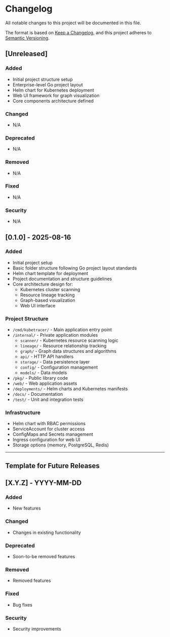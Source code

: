 # Changelog

All notable changes to this project will be documented in this file.

The format is based on [Keep a Changelog](https://keepachangelog.com/en/1.0.0/),
and this project adheres to [Semantic Versioning](https://semver.org/spec/v2.0.0.html).

## [Unreleased]

### Added
- Initial project structure setup
- Enterprise-level Go project layout
- Helm chart for Kubernetes deployment
- Web UI framework for graph visualization
- Core components architecture defined

### Changed
- N/A

### Deprecated
- N/A

### Removed
- N/A

### Fixed
- N/A

### Security
- N/A

## [0.1.0] - 2025-08-16

### Added
- Initial project setup
- Basic folder structure following Go project layout standards
- Helm chart template for deployment
- Project documentation and structure guidelines
- Core architecture design for:
  - Kubernetes cluster scanning
  - Resource lineage tracking
  - Graph-based visualization
  - Web UI interface

### Project Structure
- `/cmd/kubetracer/` - Main application entry point
- `/internal/` - Private application modules
  - `scanner/` - Kubernetes resource scanning logic
  - `lineage/` - Resource relationship tracking
  - `graph/` - Graph data structures and algorithms
  - `api/` - HTTP API handlers
  - `storage/` - Data persistence layer
  - `config/` - Configuration management
  - `models/` - Data models
- `/pkg/` - Public library code
- `/web/` - Web application assets
- `/deployments/` - Helm charts and Kubernetes manifests
- `/docs/` - Documentation
- `/test/` - Unit and integration tests

### Infrastructure
- Helm chart with RBAC permissions
- ServiceAccount for cluster access
- ConfigMaps and Secrets management
- Ingress configuration for web UI
- Storage options (memory, PostgreSQL, Redis)

---

## Template for Future Releases

## [X.Y.Z] - YYYY-MM-DD

### Added
- New features

### Changed
- Changes in existing functionality

### Deprecated
- Soon-to-be removed features

### Removed
- Removed features

### Fixed
- Bug fixes

### Security
- Security improvements
